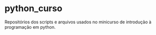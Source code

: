 # python_curso
Repositórios dos scripts e arquivos usados no minicurso de introdução à programação em python.
